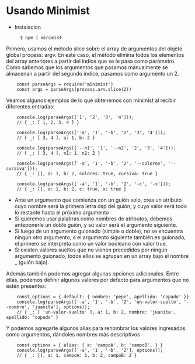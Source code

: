 # Usando Minimist

- Instalacion 

		$ npm i minimist

Primero, usamos el método slice sobre el array de argumentos del objeto global process: argv. En este caso, el método elimina todos los elementos del array anteriores a partir del índice que se le pasa como parámetro. Como sabemos que los argumentos que pasamos manualmente se almacenan a partir del segundo índice, pasamos como argumento un 2.

		const parseArgs = require('minimist')
		const args = parseArgs(process.arv.slice(2))

Veamos algunos ejemplos de lo que obtenemos con minimist al recibir diferentes entradas:

		console.log(parseArgs(['1', '2', '3', '4']));
		// { _: [ 1, 2, 3, 4 ] }

		console.log(parseArgs(['-a', '1', '-b', '2', '3', '4']));
		// { _: [ 3, 4 ], a: 1, b: 2 }

		console.log(parseArgs(['--n1', '1', '--n2', '2', '3', '4']));
		// { _: [ 3, 4 ], n1: 1, n2: 2 }

		console.log(parseArgs(['-a', '1', '-b', '2', '--colores', '--cursiva']));
		// { _: [], a: 1, b: 2, colores: true, cursiva: true }

		console.log(parseArgs(['-a', '1', '-b', '2', '-c', '-x']));
		// { _: [], a: 1, b: 2, c: true, x: true }

- Ante un argumento que comienza con un guión solo, crea un atributo cuyo nombre será la primera letra dsp del guión, y cuyo valor será todo lo restante hasta el próximo argumento
- Si queremos usar palabras como nombres de atributos, debemos anteponerle un doble guión, y su valor será el argumento siguiente. 
- Si luego de un argumento guionado (simple o doble), no se encuentra ningún otro argumento, o el argumento siguiente también es guionado, el primero se interpreta como un valor booleano con valor true.
- Si existen valores sueltos que no vienen precedidos por ningún argumento guionado, todos ellos se agrupan en un array bajo el nombre _ (guión bajo).

Además también podemos agregar algunas opciones adicionales. Entre ellas, podemos definir algunos valores por defecto para argumentos que no estén presentes:

		const options = { default: { nombre: 'pepe', apellido: 'copado' }}
		console.log(parseArgs(['-a', '1', '-b', '2', 'un-valor-suelto', '--nombre', 'juanita'], options));
		// { _: [ 'un-valor-suelto' ], a: 1, b: 2, nombre: 'juanita', apellido: 'copado' }

Y podemos agregarle algunos alias para renombrar los valores ingresados como argumentos, dándoles nombres más descriptivos

		const options = { alias: { a: 'campoA', b: 'campoB', } }
		console.log(parseArgs(['-a', '1', '-b', '2'], options));
		// { _: [], a: 1, campoA: 1, b: 2, campoB: 2 }


